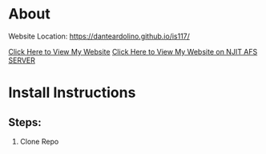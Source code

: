 # About
Website Location: https://danteardolino.github.io/is117/

[Click Here to View My Website](https://danteardolino.github.io/is117/)
[Click Here to View My Website on NJIT AFS SERVER](https://web.njit.edu/~dra24/is117sp21/docs/)
# Install Instructions
## Steps:
1. Clone Repo